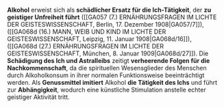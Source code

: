 
**Alkohol** erweist sich als **schädlicher Ersatz für die Ich-Tätigkeit**, der **zu geistiger Unfreiheit führt** ([[GA057 (7.) ERNÄHRUNGSFRAGEN IM LICHTE DER GEISTESWISSENSCHAFT, Berlin, 17. Dezember 1908|GA057/7]]), ([[GA068d (16.) MANN, WEIB UND KIND IM LICHTE DER GEISTESWISSENSCHAFT, Leipzig, 11. Januar 1908|GA068d/16]]), ([[GA068d (27.) ERNÄHRUNGSFRAGEN IM LICHTE DER GEISTESWISSENSCHAFT, München, 8. Januar 1909|GA068d/27]]). Die **Schädigung des Ich und Astralleibs** zeitigt **verheerende Folgen für die Nachkommenschaft**, da die spirituellen Wesensglieder des Menschen durch Alkoholkonsum in ihrer normalen Funktionsweise beeinträchtigt werden. Als **Genussmittel imitiert** Alkohol **die Tätigkeit des Ichs** und führt zur **Abhängigkeit**, wodurch eine künstliche Stimulation anstelle echter geistiger Aktivität tritt.
